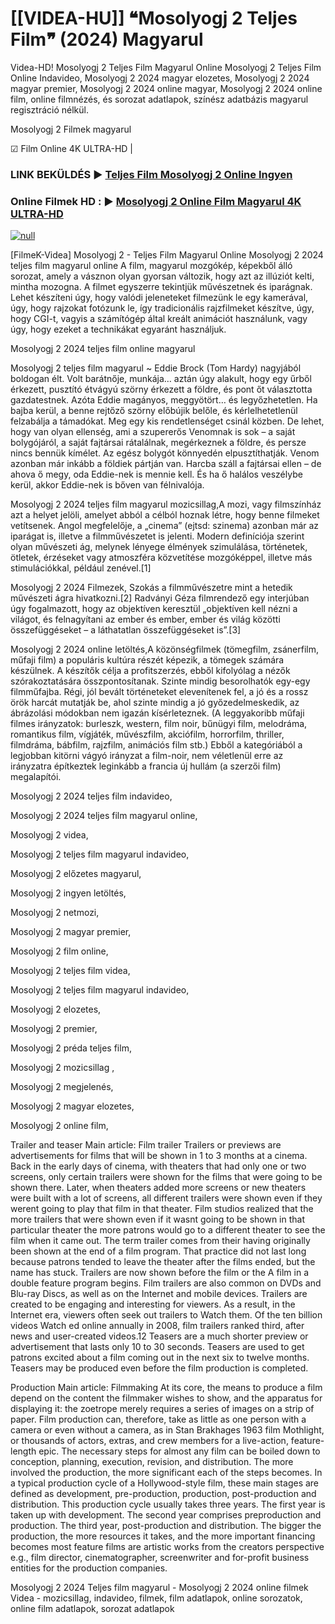 # [[VIDEA-HU]] ❝Mosolyogj 2 Teljes Film❞ (2024) Magyarul




Videa-HD! Mosolyogj 2 Teljes Film Magyarul Online Mosolyogj 2 Teljes Film Online Indavideo, Mosolyogj 2 2024 magyar elozetes, Mosolyogj 2 2024 magyar premier, Mosolyogj 2 2024 online magyar, Mosolyogj 2 2024 online film, online filmnézés, és sorozat adatlapok, színész adatbázis magyarul regisztráció nélkül.

Mosolyogj 2 Filmek magyarul

☑ Film Online 4K ULTRA-HD |

### LINK BEKÜLDÉS ▶️ [Teljes Film Mosolyogj 2 Online Ingyen](https://t.co/6NGQf5swSQ)

### Online Filmek HD : ▶️ [Mosolyogj 2 Online Film Magyarul 4K ULTRA-HD](https://t.co/6NGQf5swSQ)

[![null](https://static.wixstatic.com/media/855a25_043b5abeb4ae4d35ac003198e7fe56ed~mv2.gif)](https://t.co/6NGQf5swSQ)

[FilmeK-Videa] Mosolyogj 2 - Teljes Film Magyarul Online
Mosolyogj 2 2024 teljes film magyarul online A film, magyarul mozgókép, képekből álló sorozat, amely a vásznon olyan gyorsan változik, hogy azt az illúziót kelti, mintha mozogna. A filmet egyszerre tekintjük művészetnek és iparágnak. Lehet készíteni úgy, hogy valódi jeleneteket filmezünk le egy kamerával, úgy, hogy rajzokat fotózunk le, így tradicionális rajzfilmeket készítve, úgy, hogy CGI-t, vagyis a számítógép által kreált animációt használunk, vagy úgy, hogy ezeket a technikákat egyaránt használjuk.

Mosolyogj 2 2024 teljes film online magyarul

Mosolyogj 2 teljes film magyarul ~ Eddie Brock (Tom Hardy) nagyjából boldogan élt. Volt barátnője, munkája… aztán úgy alakult, hogy egy űrből érkezett, pusztító étvágyú szörny érkezett a földre, és pont őt választotta gazdatestnek. Azóta Eddie magányos, meggyötört… és legyőzhetetlen. Ha bajba kerül, a benne rejtőző szörny előbújik belőle, és kérlelhetetlenül felzabálja a támadókat. Meg egy kis rendetlenséget csinál közben. De lehet, hogy van olyan ellenség, ami a szupererős Venomnak is sok – a saját bolygójáról, a saját fajtársai rátalálnak, megérkeznek a földre, és persze nincs bennük kímélet. Az egész bolygót könnyedén elpusztíthatják. Venom azonban már inkább a földiek pártján van. Harcba száll a fajtársai ellen – de ahova ő megy, oda Eddie-nek is mennie kell. És ha ő halálos veszélybe kerül, akkor Eddie-nek is bőven van félnivalója.

Mosolyogj 2 2024 teljes film magyarul mozicsillag,A mozi, vagy filmszínház azt a helyet jelöli, amelyet abból a célból hoznak létre, hogy benne filmeket vetítsenek. Angol megfelelője, a „cinema” (ejtsd: szinema) azonban már az iparágat is, illetve a filmművészetet is jelenti. Modern definíciója szerint olyan művészeti ág, melynek lényege élmények szimulálása, történetek, ötletek, érzéseket vagy atmoszféra közvetítése mozgóképpel, illetve más stimulációkkal, például zenével.[1]

Mosolyogj 2 2024 Filmezek, Szokás a filmművészetre mint a hetedik művészeti ágra hivatkozni.[2] Radványi Géza filmrendező egy interjúban úgy fogalmazott, hogy az objektíven keresztül „objektíven kell nézni a világot, és felnagyítani az ember és ember, ember és világ közötti összefüggéseket – a láthatatlan összefüggéseket is”.[3]

Mosolyogj 2 2024 online letöltés,A közönségfilmek (tömegfilm, zsánerfilm, műfaji film) a populáris kultúra részét képezik, a tömegek számára készülnek. A készítők célja a profitszerzés, ebből kifolyólag a nézők szórakoztatására összpontosítanak. Szinte mindig besorolhatók egy-egy filmműfajba. Régi, jól bevált történeteket elevenítenek fel, a jó és a rossz örök harcát mutatják be, ahol szinte mindig a jó győzedelmeskedik, az ábrázolási módokban nem igazán kísérleteznek. (A leggyakoribb műfaji filmes irányzatok: burleszk, western, film noir, bűnügyi film, melodráma, romantikus film, vígjáték, művészfilm, akciófilm, horrorfilm, thriller, filmdráma, bábfilm, rajzfilm, animációs film stb.) Ebből a kategóriából a legjobban kitörni vágyó irányzat a film-noir, nem véletlenül erre az irányzatra építkeztek leginkább a francia új hullám (a szerzői film) megalapítói.

Mosolyogj 2 2024 teljes film indavideo,

Mosolyogj 2 2024 teljes film magyarul online,

Mosolyogj 2 videa,

Mosolyogj 2 teljes film magyarul indavideo,

Mosolyogj 2 előzetes magyarul,

Mosolyogj 2 ingyen letöltés,

Mosolyogj 2 netmozi,

Mosolyogj 2 magyar premier,

Mosolyogj 2 film online,

Mosolyogj 2 teljes film videa,

Mosolyogj 2 teljes film magyarul indavideo,

Mosolyogj 2 elozetes,

Mosolyogj 2 premier,

Mosolyogj 2 préda teljes film,

Mosolyogj 2 mozicsillag ,

Mosolyogj 2 megjelenés,

Mosolyogj 2 magyar elozetes,

Mosolyogj 2 online film,

Trailer and teaser Main article: Film trailer Trailers or previews are advertisements for films that will be shown in 1 to 3 months at a cinema. Back in the early days of cinema, with theaters that had only one or two screens, only certain trailers were shown for the films that were going to be shown there. Later, when theaters added more screens or new theaters were built with a lot of screens, all different trailers were shown even if they werent going to play that film in that theater. Film studios realized that the more trailers that were shown even if it wasnt going to be shown in that particular theater the more patrons would go to a different theater to see the film when it came out. The term trailer comes from their having originally been shown at the end of a film program. That practice did not last long because patrons tended to leave the theater after the films ended, but the name has stuck. Trailers are now shown before the film or the A film in a double feature program begins. Film trailers are also common on DVDs and Blu-ray Discs, as well as on the Internet and mobile devices. Trailers are created to be engaging and interesting for viewers. As a result, in the Internet era, viewers often seek out trailers to Watch them. Of the ten billion videos Watch ed online annually in 2008, film trailers ranked third, after news and user-created videos.12 Teasers are a much shorter preview or advertisement that lasts only 10 to 30 seconds. Teasers are used to get patrons excited about a film coming out in the next six to twelve months. Teasers may be produced even before the film production is completed.

Production Main article: Filmmaking At its core, the means to produce a film depend on the content the filmmaker wishes to show, and the apparatus for displaying it: the zoetrope merely requires a series of images on a strip of paper. Film production can, therefore, take as little as one person with a camera or even without a camera, as in Stan Brakhages 1963 film Mothlight, or thousands of actors, extras, and crew members for a live-action, feature-length epic. The necessary steps for almost any film can be boiled down to conception, planning, execution, revision, and distribution. The more involved the production, the more significant each of the steps becomes. In a typical production cycle of a Hollywood-style film, these main stages are defined as development, pre-production, production, post-production and distribution. This production cycle usually takes three years. The first year is taken up with development. The second year comprises preproduction and production. The third year, post-production and distribution. The bigger the production, the more resources it takes, and the more important financing becomes most feature films are artistic works from the creators perspective e.g., film director, cinematographer, screenwriter and for-profit business entities for the production companies.

Mosolyogj 2 2024 Teljes film magyarul - Mosolyogj 2 2024 online filmek Videa - mozicsillag, indavideo, filmek, film adatlapok, online sorozatok, online film adatlapok, sorozat adatlapok

